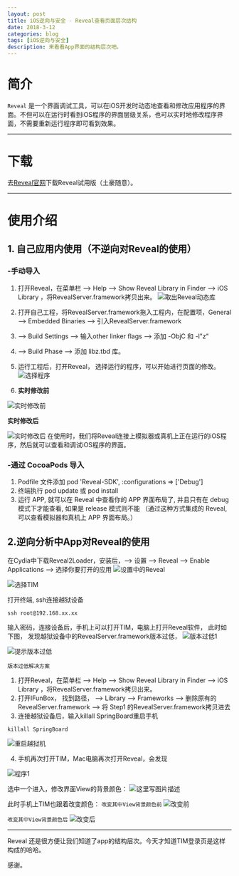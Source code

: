 ```yaml
---
layout: post
title: iOS逆向与安全 - Reveal查看页面层次结构
date: 2018-3-12
categories: blog
tags: [iOS逆向与安全]
description: 来看看App界面的结构层次吧。
---
```


# 简介
`Reveal` 是一个界面调试工具，可以在iOS开发时动态地查看和修改应用程序的界面。不但可以在运行时看到iOS程序的界面层级关系，也可以实时地修改程序界面，不需要重新运行程序即可看到效果。

****

# 下载

去[Reveal官网](http://revealapp.com/)下载Reveal试用版（土豪随意）。

****

# 使用介绍
## 1. 自己应用内使用（不逆向对Reveal的使用）
### -手动导入
1.  打开Reveal，在菜单栏 --> Help --> Show Reveal Library in Finder --> iOS Library ，将RevealServer.framework拷贝出来。
![取出Reveal动态库](http://img.blog.csdn.net/20180312160050374?watermark/2/text/aHR0cDovL2Jsb2cuY3Nkbi5uZXQvYm9yaW5nX2NhdA==/font/5a6L5L2T/fontsize/400/fill/I0JBQkFCMA==/dissolve/70)

2.  打开自己工程，将RevealServer.framework拖入工程内，在配置项，General --> Embedded Binaries --> 引入RevealServer.framework

3.  --> Build Settings --> 输入other linker flags --> 添加 -ObjC 和 -l"z"

4.   --> Build Phase  --> 添加 libz.tbd 库。

5. 运行工程后，打开Reveal， 选择运行的程序，可以开始进行页面的修改。
![选择程序](http://img.blog.csdn.net/20180312160845420?watermark/2/text/aHR0cDovL2Jsb2cuY3Nkbi5uZXQvYm9yaW5nX2NhdA==/font/5a6L5L2T/fontsize/400/fill/I0JBQkFCMA==/dissolve/70)

6. **实时修改前**

![实时修改前](http://img.blog.csdn.net/2018031215544390?watermark/2/text/aHR0cDovL2Jsb2cuY3Nkbi5uZXQvYm9yaW5nX2NhdA==/font/5a6L5L2T/fontsize/400/fill/I0JBQkFCMA==/dissolve/70)

**实时修改后**

![实时修改后](http://img.blog.csdn.net/20180312155457277?watermark/2/text/aHR0cDovL2Jsb2cuY3Nkbi5uZXQvYm9yaW5nX2NhdA==/font/5a6L5L2T/fontsize/400/fill/I0JBQkFCMA==/dissolve/70)
在使用时，我们将Reveal连接上模拟器或真机上正在运行的iOS程序，然后就可以查看和调试iOS程序的界面。

### -通过 CocoaPods 导入

1.  Podfile 文件添加 pod 'Reveal-SDK', :configurations => ['Debug']
2.  终端执行 pod update 或 pod install
3.  运行 APP, 就可以在 Reveal 中查看你的 APP 界面布局了, 并且只有在 debug 模式下才能查看, 如果是 release 模式则不能
（通过这种方式集成的 Reveal, 可以查看模拟器和真机上 APP 界面布局。）


## 2.逆向分析中App对Reveal的使用

在Cydia中下载Reveal2Loader，安装后，--> 设置 --> Reveal --> Enable Applications --> 选择你要打开的应用
![设置中的Reveal](http://img.blog.csdn.net/20180312172141353?watermark/2/text/aHR0cDovL2Jsb2cuY3Nkbi5uZXQvYm9yaW5nX2NhdA==/font/5a6L5L2T/fontsize/400/fill/I0JBQkFCMA==/dissolve/70)

![选择TIM](http://img.blog.csdn.net/20180312172159808?watermark/2/text/aHR0cDovL2Jsb2cuY3Nkbi5uZXQvYm9yaW5nX2NhdA==/font/5a6L5L2T/fontsize/400/fill/I0JBQkFCMA==/dissolve/70)

打开终端, ssh连接越狱设备
```
ssh root@192.168.xx.xx
```
输入密码，连接设备后，手机上可以打开TIM，电脑上打开Reveal软件，
此时如下图， 发现越狱设备中的RevealServer.framework版本过低，
![版本过低1](http://img.blog.csdn.net/20180312172424477?watermark/2/text/aHR0cDovL2Jsb2cuY3Nkbi5uZXQvYm9yaW5nX2NhdA==/font/5a6L5L2T/fontsize/400/fill/I0JBQkFCMA==/dissolve/70)

![提示版本过低](http://img.blog.csdn.net/20180312172451875?watermark/2/text/aHR0cDovL2Jsb2cuY3Nkbi5uZXQvYm9yaW5nX2NhdA==/font/5a6L5L2T/fontsize/400/fill/I0JBQkFCMA==/dissolve/70)

`版本过低解决方案`
1.  打开Reveal，在菜单栏 –> Help –> Show Reveal Library in Finder –> iOS Library ，将RevealServer.framework拷贝出来。
2.  打开IFunBox， 找到路径， --> Library --> Frameworks --> 删除原有的RevealServer.framework  --> 将 Step1 的RevealServer.framework拷贝进去
3.  连接越狱设备后，输入killall SpringBoard重启手机
```
killall SpringBoard
```
![重启越狱机](http://img.blog.csdn.net/20180312172902828?watermark/2/text/aHR0cDovL2Jsb2cuY3Nkbi5uZXQvYm9yaW5nX2NhdA==/font/5a6L5L2T/fontsize/400/fill/I0JBQkFCMA==/dissolve/70)

4.  手机再次打开TIM，Mac电脑再次打开Reveal，会发现

![程序1](http://img.blog.csdn.net/20180312173004691?watermark/2/text/aHR0cDovL2Jsb2cuY3Nkbi5uZXQvYm9yaW5nX2NhdA==/font/5a6L5L2T/fontsize/400/fill/I0JBQkFCMA==/dissolve/70)

选中一个进入，修改界面View的背景颜色：
![这里写图片描述](http://img.blog.csdn.net/20180312173032550?watermark/2/text/aHR0cDovL2Jsb2cuY3Nkbi5uZXQvYm9yaW5nX2NhdA==/font/5a6L5L2T/fontsize/400/fill/I0JBQkFCMA==/dissolve/70)

此时手机上TIM也跟着改变颜色：
`改变其中View背景颜色前`
![改变前](http://img.blog.csdn.net/20180312173125750?watermark/2/text/aHR0cDovL2Jsb2cuY3Nkbi5uZXQvYm9yaW5nX2NhdA==/font/5a6L5L2T/fontsize/400/fill/I0JBQkFCMA==/dissolve/70)

`改变其中View背景颜色后`
![改变后](http://img.blog.csdn.net/20180312173145420?watermark/2/text/aHR0cDovL2Jsb2cuY3Nkbi5uZXQvYm9yaW5nX2NhdA==/font/5a6L5L2T/fontsize/400/fill/I0JBQkFCMA==/dissolve/70)


****
Reveal 还是很方便让我们知道了app的结构层次。今天才知道TIM登录页是这样构成的哈哈。

感谢。


